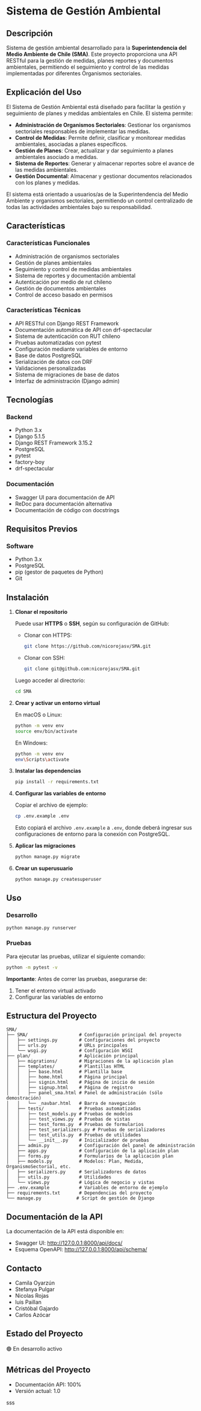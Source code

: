 # Sistema de Gestión Ambiental

## Descripción

Sistema de gestión ambiental desarrollado para la **Superintendencia del Medio Ambiente de Chile (SMA)**. Este proyecto proporciona una API RESTful para la gestión de medidas, planes reportes y documentos ambientales, permitiendo el seguimiento y control de las medidas implementadas por diferentes Organismos sectoriales.

## Explicación del Uso

El Sistema de Gestión Ambiental está diseñado para facilitar la gestión y seguimiento de planes y medidas ambientales en Chile. El sistema permite:

- **Administración de Organismos Sectoriales**: Gestionar los organismos sectoriales responsables de implementar las medidas.
- **Control de Medidas**: Permite definir, clasificar y monitorear medidas ambientales, asociadas a planes específicos.
- **Gestión de Planes**: Crear, actualizar y dar seguimiento a planes ambientales asociado a medidas.
- **Sistema de Reportes**: Generar y almacenar reportes sobre el avance de las medidas ambientales.
- **Gestión Documental**: Almacenar y gestionar documentos relacionados con los planes y medidas.

El sistema está orientado a usuarios/as de la Superintendencia del Medio Ambiente y organismos sectoriales, permitiendo un control centralizado de todas las actividades ambientales bajo su responsabilidad.

## Características

### Características Funcionales
- Administración de organismos sectoriales
- Gestión de planes ambientales
- Seguimiento y control de medidas ambientales
- Sistema de reportes y documentación ambiental
- Autenticación por medio de rut chileno
- Gestión de documentos ambientales
- Control de acceso basado en permisos

### Características Técnicas
- API RESTful con Django REST Framework
- Documentación automática de API con drf-spectacular
- Sistema de autenticación con RUT chileno
- Pruebas automatizadas con pytest
- Configuración mediante variables de entorno
- Base de datos PostgreSQL
- Serialización de datos con DRF
- Validaciones personalizadas
- Sistema de migraciones de base de datos
- Interfaz de administración (Django admin)

## Tecnologías

### Backend
- Python 3.x
- Django 5.1.5
- Django REST Framework 3.15.2
- PostgreSQL
- pytest
- factory-boy
- drf-spectacular

### Documentación
- Swagger UI para documentación de API
- ReDoc para documentación alternativa
- Documentación de código con docstrings

## Requisitos Previos

### Software
- Python 3.x
- PostgreSQL
- pip (gestor de paquetes de Python)
- Git

## Instalación

1. **Clonar el repositorio**

   Puede usar **HTTPS** o **SSH**, según su configuración de GitHub:

   - Clonar con HTTPS:
     ```bash
     git clone https://github.com/nicorojasv/SMA.git
     ```

   - Clonar con SSH:
     ```bash
     git clone git@github.com:nicorojasv/SMA.git
     ```

   Luego acceder al directorio:

   ```bash
   cd SMA
   ```

2. **Crear y activar un entorno virtual**

   En macOS o Linux:
   ```bash
   python -m venv env
   source env/bin/activate
   ```

   En Windows:
   ```bash
   python -m venv env
   env\Scripts\activate
   ```

3. **Instalar las dependencias**
   ```bash
   pip install -r requirements.txt
   ```

4. **Configurar las variables de entorno**

   Copiar el archivo de ejemplo:
   ```bash
   cp .env.example .env
   ```

   Esto copiará el archivo `.env.example` a `.env`, donde deberá ingresar sus configuraciones de entorno para la conexión con PostgreSQL.

5. **Aplicar las migraciones**
   ```bash
   python manage.py migrate
   ```

6. **Crear un superusuario**
   ```bash
   python manage.py createsuperuser
   ```

## Uso

### Desarrollo
```bash
python manage.py runserver
```

### Pruebas
Para ejecutar las pruebas, utilizar el siguiente comando:
```bash
python -m pytest -v
```

**Importante**: Antes de correr las pruebas, asegurarse de:
1. Tener el entorno virtual activado
2. Configurar las variables de entorno 

## Estructura del Proyecto

```
SMA/
├── SMA/                   # Configuración principal del proyecto
│   ├── settings.py        # Configuraciones del proyecto
│   ├── urls.py            # URLs principales
│   └── wsgi.py            # Configuración WSGI
├── plan/                  # Aplicación principal
│   ├── migrations/        # Migraciones de la aplicación plan 
│   ├── templates/         # Plantillas HTML
│   │   ├── base.html      # Plantilla base
│   │   ├── home.html      # Página principal
│   │   ├── signin.html    # Página de inicio de sesión
│   │   ├── signup.html    # Página de registro
│   │   ├── panel_sma.html # Panel de administración (sólo demostración)
│   │   └── _navbar.html   # Barra de navegación
│   ├── tests/             # Pruebas automatizadas
│   │   ├── test_models.py # Pruebas de modelos
│   │   ├── test_views.py  # Pruebas de vistas
│   │   ├── test_forms.py  # Pruebas de formularios
│   │   ├── test_serializers.py # Pruebas de serializadores
│   │   ├── test_utils.py  # Pruebas de utilidades
│   │   └── __init__.py    # Inicializador de pruebas
│   ├── admin.py           # Configuración del panel de administración
│   ├── apps.py            # Configuración de la aplicación plan
│   ├── forms.py           # Formularios de la aplicación plan
│   ├── models.py          # Modelos: Plan, Medida, OrganismoSectorial, etc.
│   ├── serializers.py     # Serializadores de datos
│   ├── utils.py           # Utilidades
│   └── views.py           # Lógica de negocio y vistas
├── .env.example           # Variables de entorno de ejemplo
├── requirements.txt       # Dependencias del proyecto
└── manage.py             # Script de gestión de Django
```

## Documentación de la API

La documentación de la API está disponible en:

- Swagger UI: http://127.0.0.1:8000/api/docs/
- Esquema OpenAPI: http://127.0.0.1:8000/api/schema/

## Contacto

- Camila Oyarzún
- Stefanya Pulgar
- Nicolas Rojas
- luis Paillan
- Cristóbal Gajardo
- Carlos Azócar

## Estado del Proyecto

🟢 En desarrollo activo

## Métricas del Proyecto

- Documentación API: 100%
- Versión actual: 1.0


sss